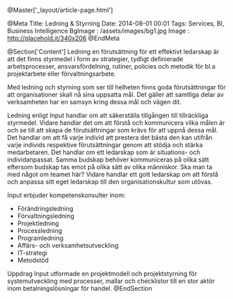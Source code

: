@Master['_layout/article-page.html'] 

@Meta
Title: Ledning & Styrning
Date: 2014-08-01 00:01
Tags: Services, BI, Business Intelligence
BgImage : /assets/images/bg1.jpg
Image : http://placehold.it/340x206
@EndMeta

@Section['Content']
Ledning en förutsättning för ett effektivt ledarskap
är att det finns styrmedel i form av strategier, tydligt definierade arbetsprocesser, ansvarsfördelning, rutiner, policies och metodik för bl.a projektarbete eller förvaltningsarbete.

Med ledning och styrning som ser till helheten finns goda förutsättningar för att organisationer skall nå sina uppsatta mål. Det gäller att samtliga delar av verksamheten har en samsyn kring dessa mål och vägen dit.

Ledning enligt Input handlar om att säkerställa tillgången till tillräckliga styrmedel. Vidare handlar det om att förstå och kommunicera vilka målen är och se till att skapa de förutsättningar som krävs för att uppnå dessa mål. Det handlar om att få varje individ att prestera det bästa den kan utifrån varje individs respektive förutsättningar genom att stödja och stärka medarbetaren. Det handlar om ett ledarskap som är situations- och individanpassat. Samma budskap behöver kommuniceras på olika sätt eftersom budskap tas emot på olika sätt av olika människor. Ska man ta med något om teamet här? Vidare handlar ett gott ledarskap om att förstå och anpassa sitt eget ledarskap till den organisationskultur som utövas.

Input erbjuder kompetenskonsulter inom:
- Förändringsledning
- Förvaltningsledning
- Projektledning
- Processledning
- Programledning
- Affärs- och verksamhetsutveckling
- IT-strategi
- Metodstöd

Uppdrag
Input utformade en projektmodell och projektstyrning för systemutveckling med processer, mallar och checklistor till en stor aktör inom betalningslösningar för handel.
@EndSection